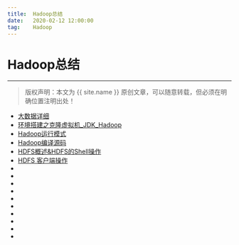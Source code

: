 ```yaml
---
title:  Hadoop总结
date:   2020-02-12 12:00:00
tag:    Hadoop
---
```


# Hadoop总结

***
> 版权声明：本文为 {{ site.name }} 原创文章，可以随意转载，但必须在明确位置注明出处！

<head><link rel="stylesheet" href="../css/rouge.css"></head>


- <a href="https://moistlin.cn/posts/大数据详细">大数据详细</a>
- <a href="https://moistlin.cn/posts/环境搭建之克隆虚拟机_JDK_Hadoop">环境搭建之克隆虚拟机_JDK_Hadoop</a>
- <a href="https://moistlin.cn/posts/Hadoop运行模式">Hadoop运行模式</a>
- <a href="https://moistlin.cn/posts/Hadoop编译源码">Hadoop编译源码</a>
- <a href="https://moistlin.cn/posts/HDFS概述&HDFS的Shell操作">HDFS概述&HDFS的Shell操作</a>
- <a href="https://moistlin.cn/posts/HDFS客户端操作">HDFS 客户端操作</a>
- <a href="https://moistlin.cn/posts/"></a>
- <a href="https://moistlin.cn/posts/"></a>
- <a href="https://moistlin.cn/posts/"></a>
- <a href="https://moistlin.cn/posts/"></a>
- <a href="https://moistlin.cn/posts/"></a>
- <a href="https://moistlin.cn/posts/"></a>
- <a href="https://moistlin.cn/posts/"></a>
- <a href="https://moistlin.cn/posts/"></a>
- <a href="https://moistlin.cn/posts/"></a>
- <a href="https://moistlin.cn/posts/"></a>


